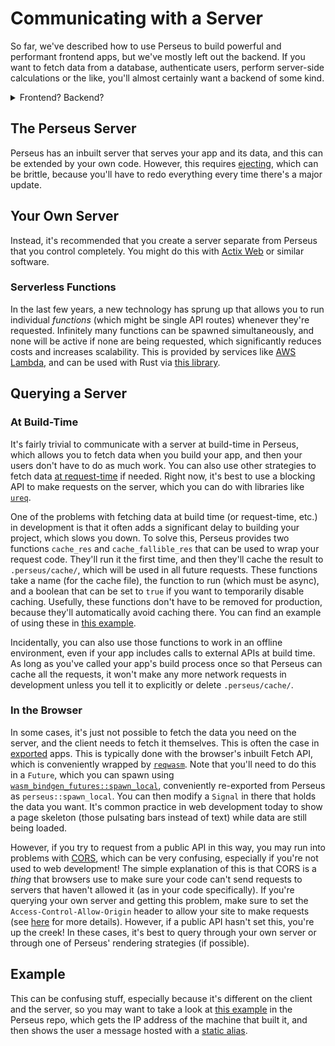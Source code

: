 # Communicating with a Server

So far, we've described how to use Perseus to build powerful and performant frontend apps, but we've mostly left out the backend. If you want to fetch data from a database, authenticate users, perform server-side calculations or the like, you'll almost certainly want a backend of some kind.

<details>
<summary>Frontend? Backend?</summary>

In web development, we typically refer to a project as having a _frontend_, which is the thing users see (i.e. your web app, with all its styling and the like), and a _backend_, which is a server or serverless function (see below) that performs server-side work. A classic example would be a server that communicates with a database to fetch some data, but it needs to authenticate against the database. If you're new to web dev, you might well be thinking we could just query the database from the web app, but that would mean we'd have to store the access token in our frontend code, which can be easily inspected by the user (albeit less easily with Wasm, but still definitely doable). For that reason, we communicate with a server and ask it to get the data from the database for us.

Of course, a much simpler way of doing the above would be to make the database not need authentication in the first place, but the point stands.

</details>

## The Perseus Server

Perseus has an inbuilt server that serves your app and its data, and this can be extended by your own code. However, this requires [ejecting](/docs/ejecting), which can be brittle, because you'll have to redo everything every time there's a major update.

## Your Own Server

Instead, it's recommended that you create a server separate from Perseus that you control completely. You might do this with [Actix Web](https://actix.rs) or similar software.

### Serverless Functions

In the last few years, a new technology has sprung up that allows you to run individual _functions_ (which might be single API routes) whenever they're requested. Infinitely many functions can be spawned simultaneously, and none will be active if none are being requested, which significantly reduces costs and increases scalability. This is provided by services like [AWS Lambda](https://aws.amazon.com/lambda/), and can be used with Rust via [this library](https://docs.rs/netlify_lambda_http).

## Querying a Server

### At Build-Time

It's fairly trivial to communicate with a server at build-time in Perseus, which allows you to fetch data when you build your app, and then your users don't have to do as much work. You can also use other strategies to fetch data [at request-time](:reference/strategies/request-state) if needed. Right now, it's best to use a blocking API to make requests on the server, which you can do with libraries like [`ureq`](https://docs.rs/ureq).

One of the problems with fetching data at build time (or request-time, etc.) in development is that it often adds a significant delay to building your project, which slows you down. To solve this, Perseus provides two functions `cache_res` and `cache_fallible_res` that can be used to wrap your request code. They'll run it the first time, and then they'll cache the result to `.perseus/cache/`, which will be used in all future requests. These functions take a name (for the cache file), the function to run (which must be async), and a boolean that can be set to `true` if you want to temporarily disable caching. Usefully, these functions don't have to be removed for production, because they'll automatically avoid caching there. You can find an example of using these in [this example](https://github.com/arctic-hen7/perseus/tree/main/examples/demo/fetching).

Incidentally, you can also use those functions to work in an offline environment, even if your app includes calls to external APIs at build time. As long as you've called your app's build process once so that Perseus can cache all the requests, it won't make any more network requests in development unless you tell it to explicitly or delete `.perseus/cache/`.

### In the Browser

In some cases, it's just not possible to fetch the data you need on the server, and the client needs to fetch it themselves. This is often the case in [exported](:reference/exporting) apps. This is typically done with the browser's inbuilt Fetch API, which is conveniently wrapped by [`reqwasm`](https://docs.rs/reqwasm). Note that you'll need to do this in a `Future`, which you can spawn using [`wasm_bindgen_futures::spawn_local`](https://docs.rs/wasm-bindgen-futures/latest/wasm_bindgen_futures/fn.spawn_local.html), conveniently re-exported from Perseus as `perseus::spawn_local`. You can then modify a `Signal` in there that holds the data you want. It's common practice in web development today to show a page skeleton (those pulsating bars instead of text) while data are still being loaded.

However, if you try to request from a public API in this way, you may run into problems with [CORS](https://developer.mozilla.org/en-US/docs/Web/HTTP/CORS), which can be very confusing, especially if you're not used to web development! The simple explanation of this is that CORS is a _thing_ that browsers use to make sure your code can't send requests to servers that haven't allowed it (as in your code specifically). If you're querying your own server and getting this problem, make sure to set the `Access-Control-Allow-Origin` header to allow your site to make requests (see [here](https://developer.mozilla.org/en-US/docs/Web/HTTP/CORS) for more details). However, if a public API hasn't set this, you're up the creek! In these cases, it's best to query through your own server or through one of Perseus' rendering strategies (if possible).

## Example

This can be confusing stuff, especially because it's different on the client and the server, so you may want to take a look at [this example](https://github.com/arctic-hen7/perseus/tree/main/examples/demo/fetching) in the Perseus repo, which gets the IP address of the machine that built it, and then shows the user a message hosted with a [static alias](:reference/static-content).
